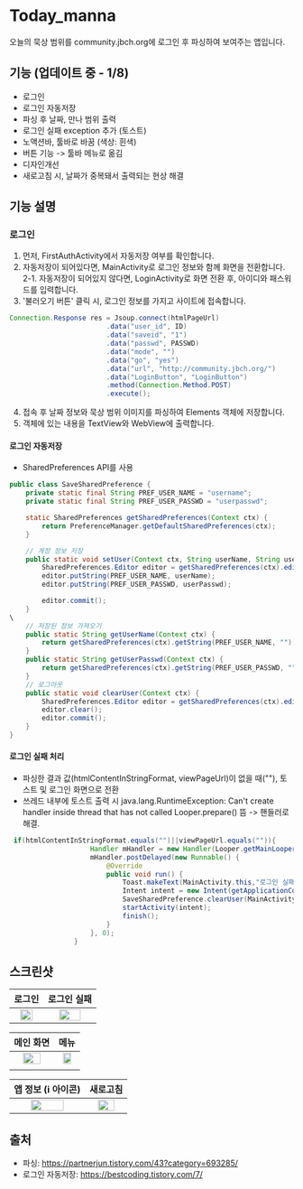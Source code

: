 # Today_manna
오늘의 묵상 범위를 community.jbch.org에 로그인 후 파싱하여 보여주는 앱입니다.

## 기능 (업데이트 중 - 1/8)
* 로그인
* 로그인 자동저장
* 파싱 후 날짜, 만나 범위 출력
* 로그인 실패 exception 추가 (토스트)
* 노액션바, 툴바로 바꿈 (색상: 흰색)
* 버튼 기능 -> 툴바 메뉴로 옮김
* 디자인개선
* 새로고침 시, 날짜가 중복돼서 출력되는 현상 해결

## 기능 설명

### 로그인
1. 먼저, FirstAuthActivity에서 자동저장 여부를 확인합니다. <br>
2. 자동저장이 되어있다면, MainActivity로 로그인 정보와 함께 화면을 전환합니다. <br>
2-1. 자동저장이 되어있지 않다면, LoginActivity로 화면 전환 후, 아이디와 패스워드를 입력합니다.
3. '불러오기 버튼' 클릭 시, 로그인 정보를 가지고 사이트에 접속합니다.
```java
Connection.Response res = Jsoup.connect(htmlPageUrl)
                        .data("user_id", ID)
                        .data("saveid", "1")
                        .data("passwd", PASSWD)
                        .data("mode", "")
                        .data("go", "yes")
                        .data("url", "http://community.jbch.org/")
                        .data("LoginButton", "LoginButton")
                        .method(Connection.Method.POST)
                        .execute();
```
4. 접속 후 날짜 정보와 묵상 범위 이미지를 파싱하여 Elements 객체에 저장합니다.
5. 객체에 있는 내용을 TextView와 WebView에 출력합니다.


#### 로그인 자동저장
* SharedPreferences API를 사용
```java
public class SaveSharedPreference {
    private static final String PREF_USER_NAME = "username";
    private static final String PREF_USER_PASSWD = "userpasswd";

    static SharedPreferences getSharedPreferences(Context ctx) {
        return PreferenceManager.getDefaultSharedPreferences(ctx);
    }

    // 계정 정보 저장
    public static void setUser(Context ctx, String userName, String userPasswd) {
        SharedPreferences.Editor editor = getSharedPreferences(ctx).edit();
        editor.putString(PREF_USER_NAME, userName);
        editor.putString(PREF_USER_PASSWD, userPasswd);

        editor.commit();
    }
\
    // 저장된 정보 가져오기
    public static String getUserName(Context ctx) {
        return getSharedPreferences(ctx).getString(PREF_USER_NAME, "");
    }
    public static String getUserPasswd(Context ctx) {
        return getSharedPreferences(ctx).getString(PREF_USER_PASSWD, "");
    }
    // 로그아웃
    public static void clearUser(Context ctx) {
        SharedPreferences.Editor editor = getSharedPreferences(ctx).edit();
        editor.clear();
        editor.commit();
    }
}
```

#### 로그인 실패 처리
* 파싱한 결과 값(htmlContentInStringFormat, viewPageUrl)이 없을 때(\"\"),  토스트 및 로그인 화면으로 전환
* 쓰레드 내부에 토스트 출력 시 java.lang.RuntimeException: Can't create handler inside thread that has not called Looper.prepare() 뜸 -> 핸들러로 해결.
```java
 if(htmlContentInStringFormat.equals("")||viewPageUrl.equals("")){
                    Handler mHandler = new Handler(Looper.getMainLooper());
                    mHandler.postDelayed(new Runnable() {
                        @Override
                        public void run() {
                            Toast.makeText(MainActivity.this,"로그인 실패, 다시 로그인 해주세요.",Toast.LENGTH_LONG).show();
                            Intent intent = new Intent(getApplicationContext(), LoginActivity.class);
                            SaveSharedPreference.clearUser(MainActivity.this);
                            startActivity(intent);
                            finish();
                        }
                    }, 0);
                }

```

## 스크린샷

| <center>로그인</center> | <center>로그인 실패</center> |
|:--------:|:--------:|
| <img src="https://user-images.githubusercontent.com/37360089/71947640-e0c39100-3210-11ea-9238-e18f4f95d63c.jpg" width="70%"></img> | <center><img src="https://user-images.githubusercontent.com/37360089/71947650-e325eb00-3210-11ea-9024-3a11d262500e.jpg" width="70%"></img></center> |

| <center>메인 화면</center> | <center>메뉴</center> |
|:--------:|:--------:|
| <center><img src="https://user-images.githubusercontent.com/37360089/71947644-e15c2780-3210-11ea-8a76-2241b27c6e0d.jpg" width="70%"></img></center> | <center><img src="https://user-images.githubusercontent.com/37360089/71947649-e325eb00-3210-11ea-9b85-7b04f9ed39b8.jpg" width="70%"></img>
</center> |

| <center>앱 정보 (i 아이콘)</center> | <center>새로고침</center> |
|:--------:|:--------:|
| <center><img src="https://user-images.githubusercontent.com/37360089/71947642-e0c39100-3210-11ea-8eb5-69a9e36323ce.jpg" width="70%"></img></center> | <img src="https://user-images.githubusercontent.com/37360089/71948382-300ac100-3213-11ea-866f-2dcce579d2e9.jpg" width="70%"></img> |

## 출처
* 파싱: https://partnerjun.tistory.com/43?category=693285/
* 로그인 자동저장: https://bestcoding.tistory.com/7/

